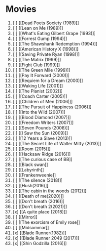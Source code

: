 # Movies

1. [ ] [[Dead Poets Society (1989)]]
2. [ ] [[Lean on Me (1989)]]
3. [ ] [[What's Eating Gilbert Grape (1993)]]
4. [ ] [[Forrest Gump (1994)]]
5. [ ] [[The Shawshank Redemption (1994)]]
6. [ ] [[American History X (1998)]]
7. [ ] [[Saving Private Ryan (1998)]]
8. [ ] [[The Matrix (1999)]]
9. [ ] [[Fight Club (1999)]]
10. [ ] [[The Green Mile (1999)]]
11. [ ] [[Pay It Forward (2000)]]
12. [ ] [[Requiem for a Dream (2000)]]
13. [ ] [[Waking Life (2001)]]
14. [ ] [[The Pianist (2002)]]
15. [ ] [[Coach Carter (2005)]]
16. [ ] [[Children of Men (2006)]]
17. [ ] [[The Pursuit of Happiness (2006)]]
18. [ ] [[Into the Wild (2007)]]
19. [ ] [[Blood Diamond (2007)]]
20. [ ] [[Freedom Writers (2007)]]
21. [ ] [[Seven Pounds (2008)]]
22. [ ] [[I Saw the Sun (2009)]]
23. [ ] [[12 Years a Slave (2013)]]
24. [ ] [[The Secret Life of Walter Mitty (2013)]]
25. [ ] [[Room (2015)]]
26. [ ] [[Hacksaw Ridge (2016)]]
27. [ ] [[The curious case of BB]]
28. [ ] [[Black swan]]
29. [ ] [[Labyrinth]]
30. [ ] [[Frankenweenie]]
31. [ ] [[The silence (2018)]]
32. [ ] [[Hush(2016)]]
33. [ ] [[The cabin in the woods (2012)]]
34. [ ] [[Death of me(2020)]]
35. [ ] [[Don't breath (2016)]]
36. [ ] [[Don't breath 2(2021)]]
37. [x] [[A quite place (2018)]]
38. [ ] [[Mirror]]
39. [ ] [[The exorcism of Emily rose]]
40. [ ] [[Midsommar]]
41. [x] [[Blade Runner(1982)]]
42. [x] [[Blade Runner 2049 (2017)]]
43. [x] [[Shin Godzilla (2016)]]
